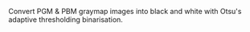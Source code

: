 Convert PGM & PBM graymap images into black and white with Otsu's adaptive thresholding binarisation. 